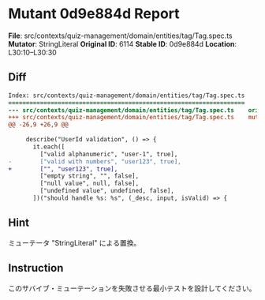 # Mutant 0d9e884d Report

**File**: src/contexts/quiz-management/domain/entities/tag/Tag.spec.ts
**Mutator**: StringLiteral
**Original ID**: 6114
**Stable ID**: 0d9e884d
**Location**: L30:10–L30:30

## Diff

```diff
Index: src/contexts/quiz-management/domain/entities/tag/Tag.spec.ts
===================================================================
--- src/contexts/quiz-management/domain/entities/tag/Tag.spec.ts	original
+++ src/contexts/quiz-management/domain/entities/tag/Tag.spec.ts	mutated #6114
@@ -26,9 +26,9 @@
 
     describe("UserId validation", () => {
       it.each([
         ["valid alphanumeric", "user-1", true],
-        ["valid with numbers", "user123", true],
+        ["", "user123", true],
         ["empty string", "", false],
         ["null value", null, false],
         ["undefined value", undefined, false],
       ])("should handle %s: %s", (_desc, input, isValid) => {
```

## Hint

ミューテータ "StringLiteral" による置換。

## Instruction

このサバイブ・ミューテーションを失敗させる最小テストを設計してください。
